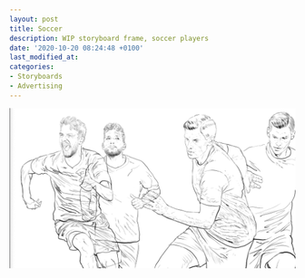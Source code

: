 ```yaml
---
layout: post
title: Soccer
description: WIP storyboard frame, soccer players
date: '2020-10-20 08:24:48 +0100'
last_modified_at:
categories:
- Storyboards
- Advertising
---
```

![WIP storyboard frame, soccer players](/images/football-players.png)
